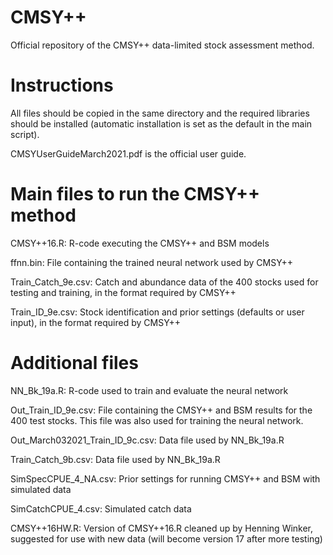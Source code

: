 # CMSY++
Official repository of the CMSY++ data-limited stock assessment method.

# Instructions
All files should be copied in the same directory and the required libraries should be installed (automatic installation is set as the default in the main script).

CMSYUserGuideMarch2021.pdf is the official user guide.

# Main files to run the CMSY++ method
CMSY++16.R: R-code executing the CMSY++ and BSM models

ffnn.bin: File containing the trained neural network used by CMSY++

Train_Catch_9e.csv: Catch and abundance data of the 400 stocks used for testing and training, in the format required by CMSY++
 
Train_ID_9e.csv: Stock identification and prior settings (defaults or user input), in the format required by CMSY++

# Additional files
NN_Bk_19a.R: R-code used to train and evaluate the neural network

Out_Train_ID_9e.csv: File containing the CMSY++ and BSM results for the 400 test stocks. This file was also used for training the neural network. 

Out_March032021_Train_ID_9c.csv: Data file used by NN_Bk_19a.R

Train_Catch_9b.csv: Data file used by NN_Bk_19a.R

SimSpecCPUE_4_NA.csv: Prior settings for running CMSY++ and BSM with simulated data

SimCatchCPUE_4.csv: Simulated catch data

CMSY++16HW.R: Version of CMSY++16.R cleaned up by Henning Winker, suggested for use with new data (will become version 17 after more testing)
